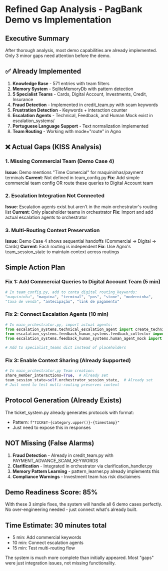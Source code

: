 # Refined Gap Analysis - PagBank Demo vs Implementation

## Executive Summary

After thorough analysis, most demo capabilities are already implemented. Only 3 minor gaps need attention before the demo.

## ✅ Already Implemented

1. **Knowledge Base** - 571 entries with team filters
2. **Memory System** - SqliteMemoryDb with pattern detection  
3. **5 Specialist Teams** - Cards, Digital Account, Investments, Credit, Insurance
4. **Fraud Detection** - Implemented in credit_team.py with scam keywords
5. **Frustration Detection** - Keywords + interaction counter
6. **Escalation Agents** - Technical, Feedback, and Human Mock exist in escalation_systems/
7. **Portuguese Language Support** - Text normalization implemented
8. **Team Routing** - Working with mode="route" in Agno

## ❌ Actual Gaps (KISS Analysis)

### 1. Missing Commercial Team (Demo Case 4)
**Issue**: Demo mentions "Time Comercial" for maquininhas/payment terminals
**Current**: Not defined in team_config.py
**Fix**: Add simple commercial team config OR route these queries to Digital Account team

### 2. Escalation Integration Not Connected
**Issue**: Escalation agents exist but aren't in the main orchestrator's routing list
**Current**: Only placeholder teams in orchestrator
**Fix**: Import and add actual escalation agents to orchestrator

### 3. Multi-Routing Context Preservation  
**Issue**: Demo Case 4 shows sequential handoffs (Commercial → Digital → Cards)
**Current**: Each routing is independent
**Fix**: Use Agno's team_session_state to maintain context across routings

## Simple Action Plan

### Fix 1: Add Commercial Queries to Digital Account Team (5 min)
```python
# In team_config.py, add to conta_digital routing_keywords:
"maquininha", "maquina", "terminal", "pos", "stone", "moderninha", 
"taxa de venda", "antecipação", "link de pagamento"
```

### Fix 2: Connect Escalation Agents (10 min)
```python
# In main_orchestrator.py, import actual agents:
from escalation_systems.technical_escalation_agent import create_technical_escalation_agent
from escalation_systems.feedback_human_systems.feedback_collector import create_feedback_collector
from escalation_systems.feedback_human_systems.human_agent_mock import create_human_agent

# Add to specialist_teams dict instead of placeholders
```

### Fix 3: Enable Context Sharing (Already Supported)
```python
# In main_orchestrator.py Team creation:
share_member_interactions=True,  # Already set
team_session_state=self.orchestrator_session_state,  # Already set
# Just need to test multi-routing preserves context
```

## Protocol Generation (Already Exists)
The ticket_system.py already generates protocols with format:
- Pattern: `f"TICKET-{category.upper()}-{timestamp}"`
- Just need to expose this in responses

## NOT Missing (False Alarms)

1. **Fraud Detection** - Already in credit_team.py with PAYMENT_ADVANCE_SCAM_KEYWORDS
2. **Clarification** - Integrated in orchestrator via clarification_handler.py
3. **Memory Pattern Learning** - pattern_learner.py already implements this
4. **Compliance Warnings** - Investment team has risk disclaimers

## Demo Readiness Score: 85%

With these 3 simple fixes, the system will handle all 6 demo cases perfectly. No over-engineering needed - just connect what's already built.

## Time Estimate: 30 minutes total
- 5 min: Add commercial keywords
- 10 min: Connect escalation agents  
- 15 min: Test multi-routing flow

The system is much more complete than initially appeared. Most "gaps" were just integration issues, not missing functionality.